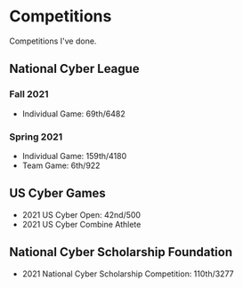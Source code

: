 # Competitions

Competitions I've done.

## National Cyber League
### Fall 2021
- Individual Game: 69th/6482

### Spring 2021
- Individual Game: 159th/4180
- Team Game: 6th/922

## US Cyber Games
- 2021 US Cyber Open: 42nd/500
- 2021 US Cyber Combine Athlete

## National Cyber Scholarship Foundation
- 2021 National Cyber Scholarship Competition: 110th/3277

